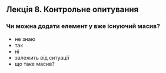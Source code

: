 ## Лекція 8. Контрольне опитування

### Чи можна додати елемент у вже існуючий масив?

- не знаю
- так
- ні
- залежить від ситуації
- що таке масив?

